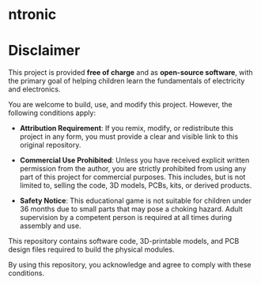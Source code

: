 # ntronic

# Disclaimer
This project is provided **free of charge** and as **open-source software**, with the primary goal of helping children learn the fundamentals of electricity and electronics.

You are welcome to build, use, and modify this project. However, the following conditions apply:

- **Attribution Requirement**: If you remix, modify, or redistribute this project in any form, you must provide a clear and visible link to this original repository.

- **Commercial Use Prohibited**: Unless you have received explicit written permission from the author, you are strictly prohibited from using any part of this project for commercial purposes. This includes, but is not limited to, selling the code, 3D models, PCBs, kits, or derived products.

- **Safety Notice**: This educational game is not suitable for children under 36 months due to small parts that may pose a choking hazard. Adult supervision by a competent person is required at all times during assembly and use.

This repository contains software code, 3D-printable models, and PCB design files required to build the physical modules.

By using this repository, you acknowledge and agree to comply with these conditions.
